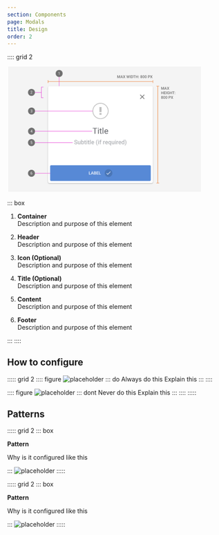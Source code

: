 ```yaml
---
section: Components
page: Modals
title: Design
order: 2
---
```


:::: grid 2

<img src="assets/images/ModalAnatomy.png" width="450">

::: box

1. **Container**<br>
   Description and purpose of this element

1. **Header**<br>
   Description and purpose of this element

1. **Icon (Optional)**<br>
   Description and purpose of this element

1. **Title (Optional)**<br>
   Description and purpose of this element

1. **Content**<br>
   Description and purpose of this element

1. **Footer**<br>
   Description and purpose of this element

:::
::::

## How to configure

::::: grid 2
:::: figure
![placeholder](https://via.placeholder.com/350x250)
::: do Always do this
Explain this
:::
::::

:::: figure
![placeholder](https://via.placeholder.com/350x250)
::: dont Never do this
Explain this
:::
::::
:::::

## Patterns

::::: grid 2
::: box

**Pattern**

Why is it configured like this

:::
![placeholder](https://via.placeholder.com/350x250)
:::::

::::: grid 2
::: box

**Pattern**

Why is it configured like this

:::
![placeholder](https://via.placeholder.com/350x250)
:::::
